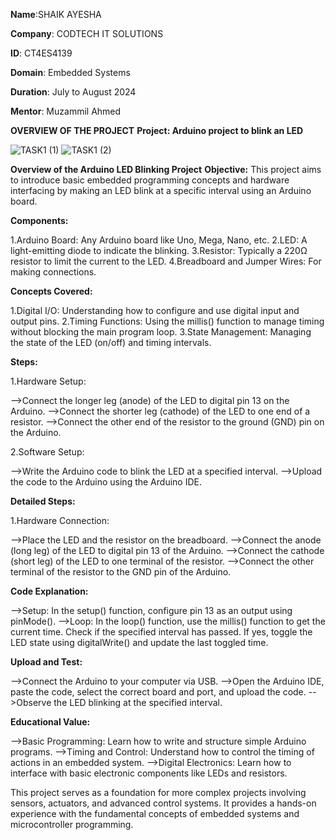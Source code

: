 **Name**:SHAIK AYESHA

**Company**: CODTECH IT SOLUTIONS

**ID**: CT4ES4139

**Domain**: Embedded Systems

**Duration**: July to August 2024

**Mentor**: Muzammil Ahmed

**OVERVIEW OF THE PROJECT**
**Project: Arduino project to blink an LED**

![TASK1 (1)](https://github.com/AyeshaShaik9106/CODTECH-TASK1/assets/174710469/8f5e82f5-2422-4565-ac90-15b085bca368)
![TASK1 (2)](https://github.com/AyeshaShaik9106/CODTECH-TASK1/assets/174710469/473cbb97-1c7b-48f9-9828-ec9c320b7072)




**Overview of the Arduino LED Blinking Project**
**Objective:**
This project aims to introduce basic embedded programming concepts and hardware interfacing by making an LED blink at a specific interval using an Arduino board.

**Components:**

1.Arduino Board: Any Arduino board like Uno, Mega, Nano, etc.
2.LED: A light-emitting diode to indicate the blinking.
3.Resistor: Typically a 220Ω resistor to limit the current to the LED.
4.Breadboard and Jumper Wires: For making connections.

**Concepts Covered:**

1.Digital I/O: Understanding how to configure and use digital input and output pins.
2.Timing Functions: Using the millis() function to manage timing without blocking the main program loop.
3.State Management: Managing the state of the LED (on/off) and timing intervals.

**Steps:**

1.Hardware Setup:

-->Connect the longer leg (anode) of the LED to digital pin 13 on the Arduino.
-->Connect the shorter leg (cathode) of the LED to one end of a resistor.
-->Connect the other end of the resistor to the ground (GND) pin on the Arduino.

2.Software Setup:

-->Write the Arduino code to blink the LED at a specified interval.
-->Upload the code to the Arduino using the Arduino IDE.

**Detailed Steps:**

1.Hardware Connection:

-->Place the LED and the resistor on the breadboard.
-->Connect the anode (long leg) of the LED to digital pin 13 of the Arduino.
-->Connect the cathode (short leg) of the LED to one terminal of the resistor.
-->Connect the other terminal of the resistor to the GND pin of the Arduino.

**Code Explanation:**

-->Setup: In the setup() function, configure pin 13 as an output using pinMode().
-->Loop: In the loop() function, use the millis() function to get the current time. Check if the specified interval has passed. If yes, toggle the LED state using digitalWrite() and update the last toggled time.

**Upload and Test:**

-->Connect the Arduino to your computer via USB.
-->Open the Arduino IDE, paste the code, select the correct board and port, and upload the code.
-->Observe the LED blinking at the specified interval.

**Educational Value:**

-->Basic Programming: Learn how to write and structure simple Arduino programs.
-->Timing and Control: Understand how to control the timing of actions in an embedded system.
-->Digital Electronics: Learn how to interface with basic electronic components like LEDs and resistors.

This project serves as a foundation for more complex projects involving sensors, actuators, and advanced control systems. It provides a hands-on experience with the fundamental concepts of embedded systems and microcontroller programming.
